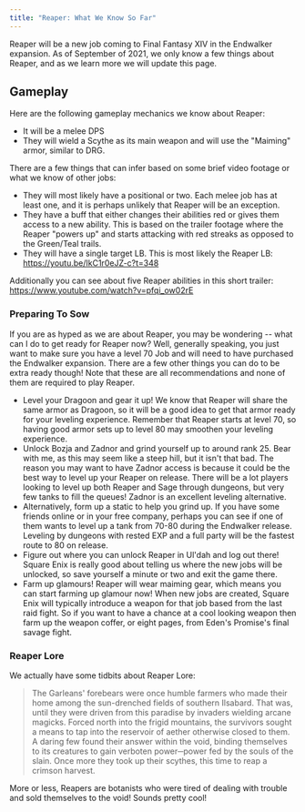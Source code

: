 ```yaml
---
title: "Reaper: What We Know So Far"
---
```

Reaper will be a new job coming to Final Fantasy XIV in the Endwalker expansion. As of September of 2021, we only know a few things about Reaper, and as we learn more we will update this page.

## Gameplay

Here are the following gameplay mechanics we know about Reaper:

* It will be a melee DPS
* They will wield a Scythe as its main weapon and will use the "Maiming" armor, similar to DRG.

There are a few things that can infer based on some brief video footage or what we know of other jobs:

* They will most likely have a positional or two. Each melee job has at least one, and it is perhaps unlikely that Reaper will be an exception.
* They have a buff that either changes their abilities red or gives them access to a new ability. This is based on the trailer footage where the Reaper "powers up" and starts attacking with red streaks as opposed to the Green/Teal trails.
* They will have a single target LB. This is most likely the Reaper LB: <https://youtu.be/IkC1r0eJZ-c?t=348>

Additionally you can see about five Reaper abilities in this short trailer: <https://www.youtube.com/watch?v=pfqi_ow02rE>

### Preparing To Sow

If you are as hyped as we are about Reaper, you may be wondering -- what can I do to get ready for Reaper now? Well, generally speaking, you just want to make sure you have a level 70 Job and will need to have purchased the Endwalker expansion. There are a few other things you can do to be extra ready though! Note that these are all recommendations and none of them are required to play Reaper.

* Level your Dragoon and gear it up! We know that Reaper will share the same armor as Dragoon, so it will be a good idea to get that armor ready for your leveling experience. Remember that Reaper starts at level 70, so having good armor sets up to level 80 may smoothen your leveling experience.
* Unlock Bozja and Zadnor and grind yourself up to around rank 25. Bear with me, as this may seem like a steep hill, but it isn't that bad. The reason you may want to have Zadnor access is because it could be the best way to level up your Reaper on release. There will be a lot players looking to level up both Reaper and Sage through dungeons, but very few tanks to fill the queues! Zadnor is an excellent leveling alternative.
* Alternatively, form up a static to help you grind up. If you have some friends online or in your free company, perhaps you can see if one of them wants to level up a tank from 70-80 during the Endwalker release. Leveling by dungeons with rested EXP and a full party will be the fastest route to 80 on release.
* Figure out where you can unlock Reaper in Ul'dah and log out there! Square Enix is really good about telling us where the new jobs will be unlocked, so save yourself a minute or two and exit the game there.
* Farm up glamours! Reaper will wear maiming gear, which means you can start farming up glamour now! When new jobs are created, Square Enix will typically introduce a weapon for that job based from the last raid fight. So if you want to have a chance at a cool looking weapon then farm up the weapon coffer, or eight pages, from Eden's Promise's final savage fight.

### Reaper Lore

We actually have some tidbits about Reaper Lore:

> The Garleans' forebears were once humble farmers who made their home among the sun-drenched fields of southern Ilsabard. That was, until they were driven from this paradise by invaders wielding arcane magicks. Forced north into the frigid mountains, the survivors sought a means to tap into the reservoir of aether otherwise closed to them. A daring few found their answer within the void, binding themselves to its creatures to gain verboten power─power fed by the souls of the slain. Once more they took up their scythes, this time to reap a crimson harvest.

More or less, Reapers are botanists who were tired of dealing with trouble and sold themselves to the void! Sounds pretty cool!